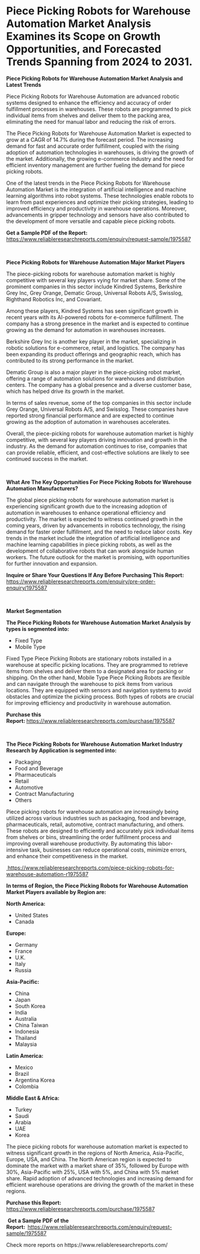 <p><h1>Piece Picking Robots for Warehouse Automation Market Analysis Examines its Scope on Growth Opportunities, and Forecasted Trends Spanning from 2024 to 2031.</h1></p><p><strong>Piece Picking Robots for Warehouse Automation Market Analysis and Latest Trends</strong></p>
<p><p>Piece Picking Robots for Warehouse Automation are advanced robotic systems designed to enhance the efficiency and accuracy of order fulfillment processes in warehouses. These robots are programmed to pick individual items from shelves and deliver them to the packing area, eliminating the need for manual labor and reducing the risk of errors.</p><p>The Piece Picking Robots for Warehouse Automation Market is expected to grow at a CAGR of 14.7% during the forecast period. The increasing demand for fast and accurate order fulfillment, coupled with the rising adoption of automation technologies in warehouses, is driving the growth of the market. Additionally, the growing e-commerce industry and the need for efficient inventory management are further fueling the demand for piece picking robots.</p><p>One of the latest trends in the Piece Picking Robots for Warehouse Automation Market is the integration of artificial intelligence and machine learning algorithms into robot systems. These technologies enable robots to learn from past experiences and optimize their picking strategies, leading to improved efficiency and productivity in warehouse operations. Moreover, advancements in gripper technology and sensors have also contributed to the development of more versatile and capable piece picking robots.</p></p>
<p><strong>Get a Sample PDF of the Report:&nbsp;</strong> <a href="https://www.reliableresearchreports.com/enquiry/request-sample/1975587">https://www.reliableresearchreports.com/enquiry/request-sample/1975587</a></p>
<p>&nbsp;</p>
<p><strong>Piece Picking Robots for Warehouse Automation Major Market Players</strong></p>
<p><p>The piece-picking robots for warehouse automation market is highly competitive with several key players vying for market share. Some of the prominent companies in this sector include Kindred Systems, Berkshire Grey Inc, Grey Orange, Dematic Group, Universal Robots A/S, Swisslog, Righthand Robotics Inc, and Covariant.</p><p>Among these players, Kindred Systems has seen significant growth in recent years with its AI-powered robots for e-commerce fulfillment. The company has a strong presence in the market and is expected to continue growing as the demand for automation in warehouses increases.</p><p>Berkshire Grey Inc is another key player in the market, specializing in robotic solutions for e-commerce, retail, and logistics. The company has been expanding its product offerings and geographic reach, which has contributed to its strong performance in the market.</p><p>Dematic Group is also a major player in the piece-picking robot market, offering a range of automation solutions for warehouses and distribution centers. The company has a global presence and a diverse customer base, which has helped drive its growth in the market.</p><p>In terms of sales revenue, some of the top companies in this sector include Grey Orange, Universal Robots A/S, and Swisslog. These companies have reported strong financial performance and are expected to continue growing as the adoption of automation in warehouses accelerates.</p><p>Overall, the piece-picking robots for warehouse automation market is highly competitive, with several key players driving innovation and growth in the industry. As the demand for automation continues to rise, companies that can provide reliable, efficient, and cost-effective solutions are likely to see continued success in the market.</p></p>
<p>&nbsp;</p>
<p><strong>What Are The Key Opportunities For Piece Picking Robots for Warehouse Automation Manufacturers?</strong></p>
<p><p>The global piece picking robots for warehouse automation market is experiencing significant growth due to the increasing adoption of automation in warehouses to enhance operational efficiency and productivity. The market is expected to witness continued growth in the coming years, driven by advancements in robotics technology, the rising demand for faster order fulfillment, and the need to reduce labor costs. Key trends in the market include the integration of artificial intelligence and machine learning capabilities in piece picking robots, as well as the development of collaborative robots that can work alongside human workers. The future outlook for the market is promising, with opportunities for further innovation and expansion.</p></p>
<p><strong>Inquire or Share Your Questions If Any Before Purchasing This Report:</strong> <a href="https://www.reliableresearchreports.com/enquiry/pre-order-enquiry/1975587">https://www.reliableresearchreports.com/enquiry/pre-order-enquiry/1975587</a></p>
<p>&nbsp;</p>
<p><strong>Market Segmentation</strong></p>
<p><strong>The Piece Picking Robots for Warehouse Automation Market Analysis by types is segmented into:</strong></p>
<p><ul><li>Fixed Type</li><li>Mobile Type</li></ul></p>
<p><p>Fixed Type Piece Picking Robots are stationary robots installed in a warehouse at specific picking locations. They are programmed to retrieve items from shelves and deliver them to a designated area for packing or shipping. On the other hand, Mobile Type Piece Picking Robots are flexible and can navigate through the warehouse to pick items from various locations. They are equipped with sensors and navigation systems to avoid obstacles and optimize the picking process. Both types of robots are crucial for improving efficiency and productivity in warehouse automation.</p></p>
<p><strong>Purchase this Report:&nbsp;</strong><a href="https://www.reliableresearchreports.com/purchase/1975587">https://www.reliableresearchreports.com/purchase/1975587</a></p>
<p>&nbsp;</p>
<p><strong>The Piece Picking Robots for Warehouse Automation Market Industry Research by Application is segmented into:</strong></p>
<p><ul><li>Packaging</li><li>Food and Beverage</li><li>Pharmaceuticals</li><li>Retail</li><li>Automotive</li><li>Contract Manufacturing</li><li>Others</li></ul></p>
<p><p>Piece picking robots for warehouse automation are increasingly being utilized across various industries such as packaging, food and beverage, pharmaceuticals, retail, automotive, contract manufacturing, and others. These robots are designed to efficiently and accurately pick individual items from shelves or bins, streamlining the order fulfillment process and improving overall warehouse productivity. By automating this labor-intensive task, businesses can reduce operational costs, minimize errors, and enhance their competitiveness in the market.</p></p>
<p><a href="https://www.reliableresearchreports.com/piece-picking-robots-for-warehouse-automation-r1975587">&nbsp;https://www.reliableresearchreports.com/piece-picking-robots-for-warehouse-automation-r1975587</a></p>
<p><strong>In terms of Region, the Piece Picking Robots for Warehouse Automation Market Players available by Region are:</strong></p>
<p>
    <p> <strong> North America: </strong>
        <ul>
            <li>United States</li>
            <li>Canada</li>
        </ul>
        </p> 
    <p> <strong> Europe: </strong>
        <ul>
            <li>Germany</li>
            <li>France</li>
            <li>U.K.</li>
            <li>Italy</li>
            <li>Russia</li>
        </ul>
        </p> 
    <p> <strong> Asia-Pacific: </strong>
        <ul>
            <li>China</li>
            <li>Japan</li>
            <li>South Korea</li>
            <li>India</li>
            <li>Australia</li>
            <li>China Taiwan</li>
            <li>Indonesia</li>
            <li>Thailand</li>
            <li>Malaysia</li>
        </ul>
        </p> 
    <p> <strong> Latin America: </strong>
        <ul>
            <li>Mexico</li>
            <li>Brazil</li>
            <li>Argentina Korea</li>
            <li>Colombia</li>
        </ul>
        </p> 
    <p> <strong> Middle East & Africa: </strong>
        <ul>
            <li>Turkey</li>
            <li>Saudi</li>
            <li>Arabia</li>
            <li>UAE</li>
            <li>Korea</li>
        </ul>
    </p>
    </p>
<p><p>The piece picking robots for warehouse automation market is expected to witness significant growth in the regions of North America, Asia-Pacific, Europe, USA, and China. The North American region is expected to dominate the market with a market share of 35%, followed by Europe with 30%, Asia-Pacific with 25%, USA with 5%, and China with 5% market share. Rapid adoption of advanced technologies and increasing demand for efficient warehouse operations are driving the growth of the market in these regions.</p></p>
<p><strong>Purchase this Report: </strong><a href="https://www.reliableresearchreports.com/purchase/1975587">https://www.reliableresearchreports.com/purchase/1975587</a></p>
<p>&nbsp;<strong>Get a Sample PDF of the Report:&nbsp;&nbsp;</strong><a href="https://www.reliableresearchreports.com/enquiry/request-sample/1975587">https://www.reliableresearchreports.com/enquiry/request-sample/1975587</a></p>
<p><strong></strong></p>
<p>Check more reports on https://www.reliableresearchreports.com/</p>